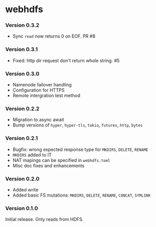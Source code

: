 # webhdfs

### Version 0.3.2

* Sync `read` now returns 0 on EOF. PR #8

### Version 0.3.1

* Fixed: http dir request don't return whole string. #5

### Version 0.3.0

* Namenode failover handling
* Configuration for HTTPS
* Remote intergration test method

### Version 0.2.2

* Migration to async await
* Bump versions of `hyper`, `hyper-tls`, `tokio`, `futures`, `http`, `bytes`

### Version 0.2.1

* Bugfix: wrong expected response type for `MKDIRS`, `DELETE`, `RENAME`
* `MKDIRS` added to IT
* NAT mapings can be specified in `webhdfs.toml`
* Misc doc fixes and enhancements

### Version 0.2.0

* Added write
* Added basic FS mutations: `MKDIRS`, `DELETE`, `RENAME`, `CONCAT`, `SYMLINK`

### Version 0.1.0

Initial release. Only reads from HDFS.



